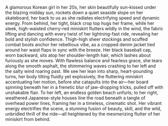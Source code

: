 A glamorous Korean girl in her 20s, her skin beautifully sun-kissed under the blazing midday sun, rockets down a quiet seaside slope on her skateboard, her back to us as she radiates electrifying speed and dynamic energy. From behind, her tight, black crop top hugs her frame, while her sleek, high-waisted cherry-red miniskirt flutters wildly in the wind, the fabric lifting and dancing with every twist of her lightning-fast ride, revealing her bold and stylish confidence. Thigh-high sheer stockings and scuffed combat boots anchor her rebellious vibe, as a cropped denim jacket tied around her waist flaps in sync with the breeze. Her black baseball cap, worn backward, sits atop her shoulder-length hair, which lashes about furiously as she moves. With flawless balance and fearless grace, she tears along the smooth asphalt, the shimmering waves crashing to her left and the salty wind roaring past. We see her lean into sharp, heart-pounding turns, her body tilting fluidly yet explosively, the fluttering miniskirt accentuating her motion, before she catapults into the air—her board spinning beneath her in a frenetic blur of jaw-dropping tricks, pulled off with unshakable flair. To her left, an endless golden beach unfurls; to her right, weathered Japanese-style houses line the road beneath a tangle of overhead power lines, framing her in a timeless, cinematic shot. Her vibrant energy electrifies the scene, a stunning fusion of beauty, skill, and the wild, unbridled thrill of the ride—all heightened by the mesmerizing flutter of her miniskirt from behind.